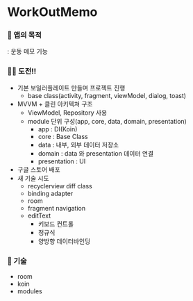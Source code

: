 # WorkOutMemo

### 📱 앱의 목적
: 운동 메모 기능


### 👊🏻 도전!!
- 기본 보일러플레이트 만들며 프로젝트 진행 
  - base class(activity, fragment, viewModel, dialog, toast)
- MVVM + 클린 아키텍쳐 구조
  - ViewModel, Repository 사용
  - module 단위 구성(app, core, data, domain, presentation)
    - app           : DI(Koin)
    - core          : Base Class
    - data          : 내부, 외부 데이터 저장소
    - domain        : data 와 presentation 데이터 연결
    - presentation  : UI
- 구글 스토어 배포 
- 새 기술 시도
  - recyclerview diff class
  - binding adapter
  - room
  - fragment navigation
  - editText
    - 키보드 컨트롤
    - 정규식
    - 양방향 데이터바인딩
  

### 📝 기술
- room
- koin
- modules
